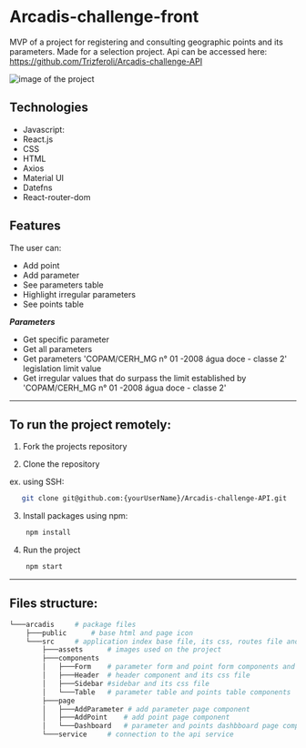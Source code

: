 # Arcadis-challenge-front

MVP of a project for registering and consulting geographic points and its parameters. Made for a selection project.
Api can be accessed here: https://github.com/Trizferoli/Arcadis-challenge-API

![image of the project](./arcadis//src/assets/Opera%20Instant%C3%A2neo_2022-08-18_130542_localhost.png)
## Technologies

- Javascript:
- React.js
- CSS
- HTML
- Axios
- Material UI
- Datefns
- React-router-dom

## Features
The user can:

- Add point
- Add parameter
- See parameters table
- Highlight irregular parameters
- See points table

_**Parameters**_

- Get specific parameter
- Get all parameters
- Get parameters 'COPAM/CERH_MG n° 01 -2008 água doce - classe 2' legislation limit value
- Get irregular values that do surpass the limit established by 'COPAM/CERH_MG n° 01 -2008 água doce - classe 2'

---

## To run the project remotely:

1. Fork the projects repository

2. Clone the repository

ex. using SSH:
```sh
   git clone git@github.com:{yourUserName}/Arcadis-challenge-API.git
```
3. Install packages
using npm:
```sh
    npm install
```
4. Run the project
```sh
    npm start
```
---
## Files structure:

```bash
└───arcadis     # package files
    ├───public      # base html and page icon
    └───src     # application index base file, its css, routes file and global css file
        ├───assets      # images used on the project
        ├───components
        │   ├───Form    # parameter form and point form components and its css file
        │   ├───Header  # header component and its css file
        │   ├───Sidebar #sidebar and its css file
        │   └───Table   # parameter table and points table components
        ├───page
        │   ├───AddParameter # add parameter page component
        │   ├───AddPoint    # add point page component
        │   └───Dashboard   # parameter and points dashbboard page component and its css file
        └───service     # connection to the api service 

```